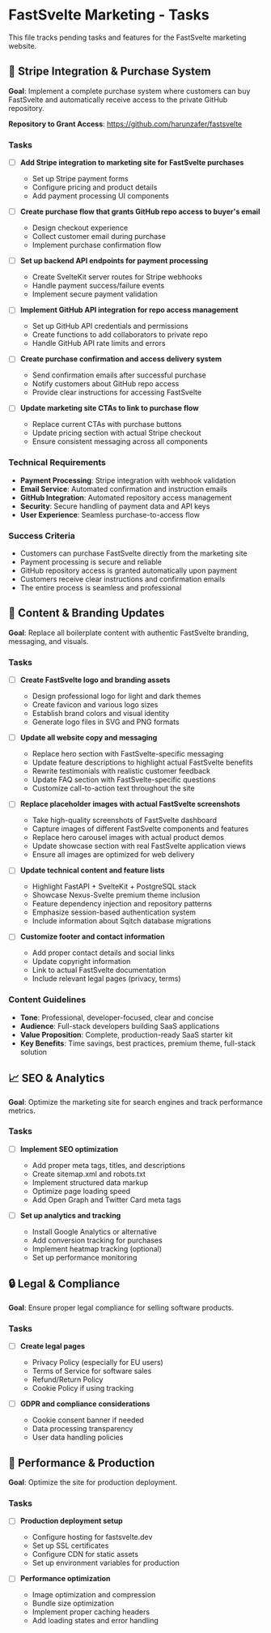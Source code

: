 # FastSvelte Marketing - Tasks

This file tracks pending tasks and features for the FastSvelte marketing website.

## 🛒 Stripe Integration & Purchase System

**Goal**: Implement a complete purchase system where customers can buy FastSvelte and automatically receive access to the private GitHub repository.

**Repository to Grant Access**: https://github.com/harunzafer/fastsvelte

### Tasks

- [ ] **Add Stripe integration to marketing site for FastSvelte purchases**
  - Set up Stripe payment forms
  - Configure pricing and product details
  - Add payment processing UI components

- [ ] **Create purchase flow that grants GitHub repo access to buyer's email**
  - Design checkout experience
  - Collect customer email during purchase
  - Implement purchase confirmation flow

- [ ] **Set up backend API endpoints for payment processing**
  - Create SvelteKit server routes for Stripe webhooks
  - Handle payment success/failure events
  - Implement secure payment validation

- [ ] **Implement GitHub API integration for repo access management**
  - Set up GitHub API credentials and permissions
  - Create functions to add collaborators to private repo
  - Handle GitHub API rate limits and errors

- [ ] **Create purchase confirmation and access delivery system**
  - Send confirmation emails after successful purchase
  - Notify customers about GitHub repo access
  - Provide clear instructions for accessing FastSvelte

- [ ] **Update marketing site CTAs to link to purchase flow**
  - Replace current CTAs with purchase buttons
  - Update pricing section with actual Stripe checkout
  - Ensure consistent messaging across all components

### Technical Requirements

- **Payment Processing**: Stripe integration with webhook validation
- **Email Service**: Automated confirmation and instruction emails
- **GitHub Integration**: Automated repository access management
- **Security**: Secure handling of payment data and API keys
- **User Experience**: Seamless purchase-to-access flow

### Success Criteria

- Customers can purchase FastSvelte directly from the marketing site
- Payment processing is secure and reliable
- GitHub repository access is granted automatically upon payment
- Customers receive clear instructions and confirmation emails
- The entire process is seamless and professional

## 🎨 Content & Branding Updates

**Goal**: Replace all boilerplate content with authentic FastSvelte branding, messaging, and visuals.

### Tasks

- [ ] **Create FastSvelte logo and branding assets**
  - Design professional logo for light and dark themes
  - Create favicon and various logo sizes
  - Establish brand colors and visual identity
  - Generate logo files in SVG and PNG formats

- [ ] **Update all website copy and messaging**
  - Replace hero section with FastSvelte-specific messaging
  - Update feature descriptions to highlight actual FastSvelte benefits
  - Rewrite testimonials with realistic customer feedback
  - Update FAQ section with FastSvelte-specific questions
  - Customize call-to-action text throughout the site

- [ ] **Replace placeholder images with actual FastSvelte screenshots**
  - Take high-quality screenshots of FastSvelte dashboard
  - Capture images of different FastSvelte components and features
  - Replace hero carousel images with actual product demos
  - Update showcase section with real FastSvelte application views
  - Ensure all images are optimized for web delivery

- [ ] **Update technical content and feature lists**
  - Highlight FastAPI + SvelteKit + PostgreSQL stack
  - Showcase Nexus-Svelte premium theme inclusion
  - Feature dependency injection and repository patterns
  - Emphasize session-based authentication system
  - Include information about Sqitch database migrations

- [ ] **Customize footer and contact information**
  - Add proper contact details and social links
  - Update copyright information
  - Link to actual FastSvelte documentation
  - Include relevant legal pages (privacy, terms)

### Content Guidelines

- **Tone**: Professional, developer-focused, clear and concise
- **Audience**: Full-stack developers building SaaS applications
- **Value Proposition**: Complete, production-ready SaaS starter kit
- **Key Benefits**: Time savings, best practices, premium theme, full-stack solution

## 📈 SEO & Analytics

**Goal**: Optimize the marketing site for search engines and track performance metrics.

### Tasks

- [ ] **Implement SEO optimization**
  - Add proper meta tags, titles, and descriptions
  - Create sitemap.xml and robots.txt
  - Implement structured data markup
  - Optimize page loading speed
  - Add Open Graph and Twitter Card meta tags

- [ ] **Set up analytics and tracking**
  - Install Google Analytics or alternative
  - Add conversion tracking for purchases
  - Implement heatmap tracking (optional)
  - Set up performance monitoring

## 🔒 Legal & Compliance

**Goal**: Ensure proper legal compliance for selling software products.

### Tasks

- [ ] **Create legal pages**
  - Privacy Policy (especially for EU users)
  - Terms of Service for software sales
  - Refund/Return Policy
  - Cookie Policy if using tracking

- [ ] **GDPR and compliance considerations**
  - Cookie consent banner if needed
  - Data processing transparency
  - User data handling policies

## 🚀 Performance & Production

**Goal**: Optimize the site for production deployment.

### Tasks

- [ ] **Production deployment setup**
  - Configure hosting for fastsvelte.dev
  - Set up SSL certificates
  - Configure CDN for static assets
  - Set up environment variables for production

- [ ] **Performance optimization**
  - Image optimization and compression
  - Bundle size optimization
  - Implement proper caching headers
  - Add loading states and error handling